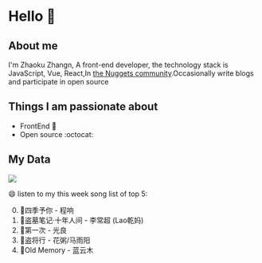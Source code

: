 # Hello 👋

## About me

I'm Zhaoku Zhangn, A front-end developer, the technology stack is JavaScript, Vue, React,In [the Nuggets community](https://juejin.cn/user/2999123452110574).Occasionally write blogs and participate in open source 

## Things I am passionate about

- FrontEnd :robot:
- Open source :octocat:

## My Data
<img src="https://github-readme-stats.vercel.app/api/top-langs/?username=Husky-Yellow" />

😄 listen to my this week song list of top 5:

0. 🌈四季予你 - 程响
1. 🌈盗墓笔记·十年人间 - 李常超 (Lao乾妈)
2. 🌈第一次 - 光良
3. 🌈盗将行 - 花粥/马雨阳
4. 🌈Old Memory - 蓝云木

